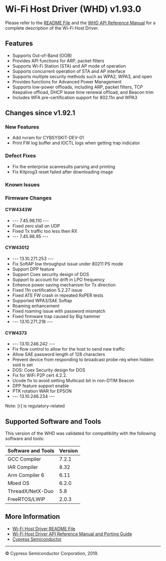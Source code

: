 # Wi-Fi Host Driver (WHD)  v1.93.0
Please refer to the [README File](./README.md) and the [WHD API Reference Manual](https://cypresssemiconductorco.github.io/wifi-host-driver/html/index.html) for a complete description of the Wi-Fi Host Driver.

## Features
* Supports Out-of-Band (OOB)
* Provides API functions for ARP, packet filters
* Supports Wi-Fi Station (STA) and AP mode of operation
* Supports concurrent operation of STA and AP interface
* Supports multiple security methods such as WPA2, WPA3, and open
* Provides functions for Advanced Power Management
* Supports low-power offloads, including ARP, packet filters, TCP Keepalive offload, DHCP lease time renewal offload, and Beacon trim
* Includes WFA pre-certification support for 802.11n and WPA3

## Changes since v1.92.1
### New Features
* Add nvram for CYBSYSKIT-DEV-01
* Print FW log buffer and IOCTL logs when getting trap indicator

### Defect Fixes
* Fix the enterprise scanresults parsing and printing
* Fix Kitprog3 reset failed after downloading image

### Known Issues

### Firmware Changes
#### CYW4343W
* --- 7.45.98.110 ---
* Fixed zero stall on UDP
* Fixed Tx traffic too less then RX
* --- 7.45.98.95 ---

#### CYW43012
* --- 13.10.271.253 ---
* Fix SoftAP low throughput issue under 80211 PS  mode
* Support DPP feature
* Support Coex security design of DOS
* Support to account for drift in LPO frequency
* Enhence power saving mechanism for Tx direction
* Fixed 11n certification 5.2.27 issue
* Fixed ATE FW crash in repeated RxPER tests
* Supported WPA3/SAE Softap
* Roaming enhancement
* Fixed roaming issue with password mismatch
* Fixed firmware trap caused by Big hammer
* --- 13.10.271.218 ---

#### CYW4373
* --- 13.10.246.242 ---
* Fix flow control to allow for the host to send new traffic
* Allow SAE password length of 128 characters
* Prevent device from responding to broadcast probe req when hidden ssid is set
* DOS: Coex Security design for DOS
* Fix for WiFi P2P cert 4.2.2.
* Ucode fix to avoid setting Multicast bit in non-DTIM Beacon
* DPP feature support enable
* PTK rotation WAR for EPSON
* --- 13.10.246.234 ---

Note: [r] is regulatory-related

## Supported Software and Tools
This version of the WHD was validated for compatibility with the following software and tools:

| Software and Tools                                      | Version      |
| :---                                                    | :----        |
| GCC Compiler                                            | 7.2.1        |
| IAR Compiler                                            | 8.32         |
| Arm Compiler 6                                          | 6.11         |
| Mbed OS                                                 | 6.2.0        |
| ThreadX/NetX-Duo                                        | 5.8          |
| FreeRTOS/LWIP                                           | 2.0.3        |


## More Information
* [Wi-Fi Host Driver README File](./README.md)
* [Wi-Fi Host Driver API Reference Manual and Porting Guide](https://cypresssemiconductorco.github.io/wifi-host-driver/html/index.html)
* [Cypress Semiconductor](http://www.cypress.com)

---
© Cypress Semiconductor Corporation, 2019.

